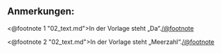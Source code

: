 Anmerkungen:
------------

<@footnote 1 "02_text.md">In der Vorlage steht „Da“.</@footnote>

<@footnote 2 "02_text.md">In der Vorlage steht „Meerzahl“.</@footnote>

